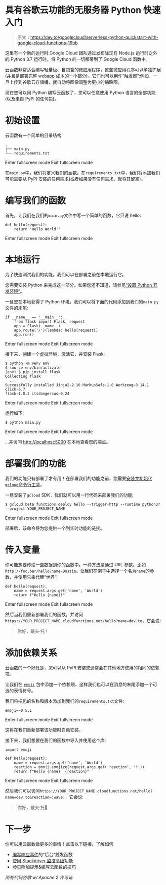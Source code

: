# 具有谷歌云功能的无服务器 Python 快速入门

> 原文：<https://dev.to/googlecloud/serverless-python-quickstart-with-google-cloud-functions-19bb>

这里有一个新的运行时:Google Cloud 团队通过发布除现有 Node.js 运行时之外的 Python 3.7 运行时，将 Python 的一切都带到了 Google Cloud 函数中。

云函数非常适合编写轻量级、自包含的微应用程序，这些微应用程序可以单独扩展(并且是部署完整 webapp 成本的一小部分)。它们也可以用作“触发器”:例如，一旦上传到谷歌云存储桶，就自动将图像调整为更小的缩略图。

现在您可以用 Python 编写云函数了，您可以任意使用 Python 语言的全部功能(以及来自 PyPI 的任何包)。

# 初始设置

云函数有一个简单的目录结构:

```
.
├── main.py
└── requirements.txt 
```

Enter fullscreen mode Exit fullscreen mode

在`main.py`中，我们将定义我们的函数。在`requirements.txt`中，我们将添加我们可能需要从 PyPI 安装的任何需求(或者如果没有任何需求，就将其留空)。

# 编写我们的函数

首先，让我们在我们的`main.py`文件中写一个简单的函数，它只说 hello:

```
def hello(request):
    return "Hello World!" 
```

Enter fullscreen mode Exit fullscreen mode

# 本地运行

为了快速测试我们的功能，我们可以在部署之前在本地运行它。

您需要安装 Python 来完成这一部分。如果您还不知道，请参见[“设置 Python 开发环境”](https://cloud.google.com/python/setup)。

一旦您在本地获得了 Python 环境，我们可以将下面的代码添加到我们的`main.py`文件的末尾:

```
if __name__ == '__main__':
    from flask import Flask, request
    app = Flask(__name__)
    app.route('/')(lambda: hello(request))
    app.run() 
```

Enter fullscreen mode Exit fullscreen mode

接下来，创建一个虚拟环境，激活它，并安装 Flask:

```
$ python -m venv env
$ source env/bin/activate
(env) $ pip install flask
Collecting flask
  ...
Successfully installed Jinja2-2.10 MarkupSafe-1.0 Werkzeug-0.14.1 click-6.7
flask-1.0.2 itsdangerous-0.24 
```

Enter fullscreen mode Exit fullscreen mode

运行如下:

```
$ python main.py 
```

Enter fullscreen mode Exit fullscreen mode

...并访问 [http://localhost:5000](http://localhost:5000) 在本地查看您的端点。

# 部署我们的功能

我们的功能只有部署了才有用！在部署我们的功能之前，您需要[安装并初始化`gcloud`命令行工具](https://cloud.google.com/sdk/docs/)。

一旦安装了`gcloud` SDK，我们就可以用一行代码来部署我们的功能:

```
$ gcloud beta functions deploy hello --trigger-http --runtime python37 --project YOUR_PROJECT_NAME 
```

Enter fullscreen mode Exit fullscreen mode

部署后，该命令将为您提供一个到实时功能的链接。

# 传入变量

你可能想要传递一些数据到你的函数中。一种方法是通过 URL 参数，比如`http://foo.bar/hello?name=Dustin`。让我们在例子中选择一个名为`name`的参数，并使用它来代替“世界”:

```
def hello(request):
    name = request.args.get('name', 'World')
    return f"Hello {name}!" 
```

Enter fullscreen mode Exit fullscreen mode

然后当我们重新部署我们的函数，并访问`https://YOUR_PROJECT_NAME.cloudfunctions.net/hello?name=dev.to`，它会说:

> 你好，戴夫·托！

# 添加依赖关系

云函数的一个好处是，您可以从 PyPI 安装您通常会在其他地方使用的相同的依赖项。

让我们在 [`emoji`](https://pypi.org/project/emoji/) 包中添加一个依赖项，这样我们也可以在消息的末尾添加一个可选的表情符号。

我们将把包的名称和版本添加到我们的`requirements.txt`文件:

```
emoji==0.5.1 
```

Enter fullscreen mode Exit fullscreen mode

这将在我们重新部署该功能时自动安装。

接下来，我们想要在我们的函数中导入并使用这个库:

```
import emoji

def hello(request):
    name = request.args.get('name', 'World')
    reaction = emoji.emojize(request.args.get('reaction', '!'))
    return f"Hello {name}  {reaction}" 
```

Enter fullscreen mode Exit fullscreen mode

然后我们可以访问`https://YOUR_PROJECT_NAME.cloudfunctions.net/hello?name=dev.to&reaction=:wave:`，它会说:

> 你好，戴夫·托👋

# 下一步

你可以用云函数做更多的事情！点击以下链接，了解如何:

*   [编写响应事件](https://cloud.google.com/functions/docs/writing/background)的“后台”触发函数
*   [使用 Stackdriver 监控高级功能](https://cloud.google.com/functions/docs/monitoring/)
*   [参见附加提示&编写云函数的技巧](https://cloud.google.com/functions/docs/bestpractices/tips)

*所有代码谷歌 w/ Apache 2 许可证*